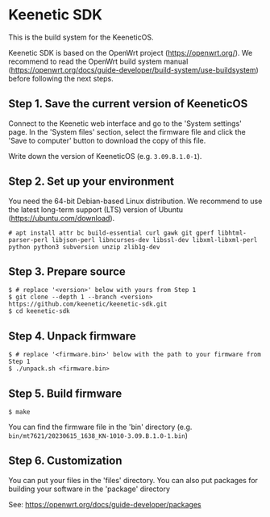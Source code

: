 # Keenetic SDK

This is the build system for the KeeneticOS.

Keenetic SDK is based on the OpenWrt project (https://openwrt.org/).
We recommend to read the OpenWrt build system manual (https://openwrt.org/docs/guide-developer/build-system/use-buildsystem) before following the next steps.

## Step 1. Save the current version of KeeneticOS

Connect to the Keenetic web interface and go to the 'System settings' page.
In the 'System files' section, select the firmware file and click the 'Save to computer' button to download the copy of this file.

Write down the version of KeeneticOS (e.g. `3.09.B.1.0-1`).

## Step 2. Set up your environment

You need the 64-bit Debian-based Linux distribution.
We recommend to use the latest long-term support (LTS) version of Ubuntu (https://ubuntu.com/download).

	# apt install attr bc build-essential curl gawk git gperf libhtml-parser-perl libjson-perl libncurses-dev libssl-dev libxml-libxml-perl python python3 subversion unzip zlib1g-dev

## Step 3. Prepare source

	$ # replace '<version>' below with yours from Step 1
	$ git clone --depth 1 --branch <version> https://github.com/keenetic/keenetic-sdk.git
	$ cd keenetic-sdk

## Step 4. Unpack firmware

	$ # replace '<firmware.bin>' below with the path to your firmware from Step 1
	$ ./unpack.sh <firmware.bin>

## Step 5. Build firmware

	$ make

You can find the firmware file in the 'bin' directory (e.g. `bin/mt7621/20230615_1638_KN-1010-3.09.B.1.0-1.bin`)

## Step 6. Customization

You can put your files in the 'files' directory.
You can also put packages for building your software in the 'package' directory

See:
https://openwrt.org/docs/guide-developer/packages

